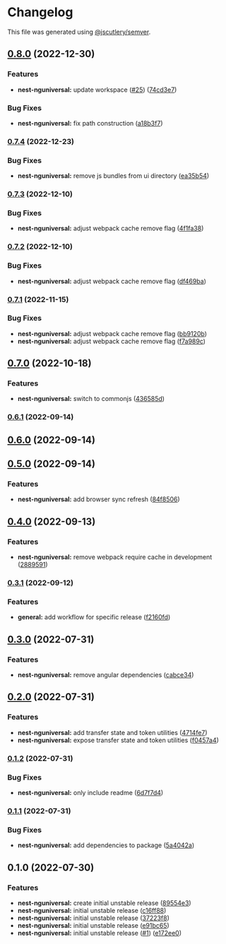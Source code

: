 # Changelog

This file was generated using [@jscutlery/semver](https://github.com/jscutlery/semver).

## [0.8.0](https://github.com/nxarch/nest-nguniversal/compare/nest-nguniversal@0.7.4...nest-nguniversal@0.8.0) (2022-12-30)


### Features

* **nest-nguniversal:** update workspace ([#25](https://github.com/nxarch/nest-nguniversal/issues/25)) ([74cd3e7](https://github.com/nxarch/nest-nguniversal/commit/74cd3e73f7707f6921fa927da71541934bdfa470))


### Bug Fixes

* **nest-nguniversal:** fix path construction ([a18b3f7](https://github.com/nxarch/nest-nguniversal/commit/a18b3f7fffd67f12f745281f65559be66a02597b))

### [0.7.4](https://github.com/nxarch/nest-nguniversal/compare/nest-nguniversal@0.7.3...nest-nguniversal@0.7.4) (2022-12-23)


### Bug Fixes

* **nest-nguniversal:** remove js bundles from ui directory ([ea35b54](https://github.com/nxarch/nest-nguniversal/commit/ea35b549fc51b368fb8e1c60fc475bdc2806378f))

### [0.7.3](https://github.com/nxarch/nest-nguniversal/compare/nest-nguniversal@0.7.2...nest-nguniversal@0.7.3) (2022-12-10)


### Bug Fixes

* **nest-nguniversal:** adjust webpack cache remove flag ([4f1fa38](https://github.com/nxarch/nest-nguniversal/commit/4f1fa38787534238cf04848a058625e3056d0952))

### [0.7.2](https://github.com/nxarch/nest-nguniversal/compare/nest-nguniversal@0.7.1...nest-nguniversal@0.7.2) (2022-12-10)


### Bug Fixes

* **nest-nguniversal:** adjust webpack cache remove flag ([df469ba](https://github.com/nxarch/nest-nguniversal/commit/df469ba9b5a97e8b843880f0ea18e59c08783cb4))

### [0.7.1](https://github.com/nxarch/nest-nguniversal/compare/nest-nguniversal@0.7.0...nest-nguniversal@0.7.1) (2022-11-15)


### Bug Fixes

* **nest-nguniversal:** adjust webpack cache remove flag ([bb9120b](https://github.com/nxarch/nest-nguniversal/commit/bb9120bbf4e4043167f03f8a332ca4373ffe315a))
* **nest-nguniversal:** adjust webpack cache remove flag ([f7a989c](https://github.com/nxarch/nest-nguniversal/commit/f7a989c582840271b76fa5fffcac78803776c0f5))

## [0.7.0](https://github.com/nxarch/nest-nguniversal/compare/nest-nguniversal@0.6.1...nest-nguniversal@0.7.0) (2022-10-18)


### Features

* **nest-nguniversal:** switch to commonjs ([436585d](https://github.com/nxarch/nest-nguniversal/commit/436585db98ac3f952cf7402ec117f2b11905e1b3))

### [0.6.1](https://github.com/nxarch/nest-nguniversal/compare/nest-nguniversal@0.6.0...nest-nguniversal@0.6.1) (2022-09-14)

## [0.6.0](https://github.com/nxarch/nest-nguniversal/compare/nest-nguniversal@0.5.0...nest-nguniversal@0.6.0) (2022-09-14)

## [0.5.0](https://github.com/nxarch/nest-nguniversal/compare/nest-nguniversal@0.4.0...nest-nguniversal@0.5.0) (2022-09-14)


### Features

* **nest-nguniversal:** add browser sync refresh ([84f8506](https://github.com/nxarch/nest-nguniversal/commit/84f850641225ffe5a94b9d6bc8c71073b00976d9))

## [0.4.0](https://github.com/nxarch/nest-nguniversal/compare/nest-nguniversal@0.3.1...nest-nguniversal@0.4.0) (2022-09-13)


### Features

* **nest-nguniversal:** remove webpack require cache in development ([2889591](https://github.com/nxarch/nest-nguniversal/commit/2889591afdcb71fec0e76f0f60e4b88a22976a55))

### [0.3.1](https://github.com/nxarch/nest-nguniversal/compare/nest-nguniversal@0.3.0...nest-nguniversal@0.3.1) (2022-09-12)


### Features

* **general:** add workflow for specific release ([f2160fd](https://github.com/nxarch/nest-nguniversal/commit/f2160fd776e724348056c9db71237a818ed3fd42))

## [0.3.0](https://github.com/nxarch/nest-nguniversal/compare/nest-nguniversal@0.2.0...nest-nguniversal@0.3.0) (2022-07-31)


### Features

* **nest-nguniversal:** remove angular dependencies ([cabce34](https://github.com/nxarch/nest-nguniversal/commit/cabce340fdd2fed4dae91af3522203ad220a249a))

## [0.2.0](https://github.com/nxarch/nest-nguniversal/compare/nest-nguniversal@0.1.2...nest-nguniversal@0.2.0) (2022-07-31)


### Features

* **nest-nguniversal:** add transfer state and token utilities ([4714fe7](https://github.com/nxarch/nest-nguniversal/commit/4714fe72df41f24f7b0f9c8062a36873399560e4))
* **nest-nguniversal:** expose transfer state and token utilities ([f0457a4](https://github.com/nxarch/nest-nguniversal/commit/f0457a48519808f92cbc033ab543974ab9bf445a))

### [0.1.2](https://github.com/nxarch/nest-nguniversal/compare/nest-nguniversal@0.1.1...nest-nguniversal@0.1.2) (2022-07-31)


### Bug Fixes

* **nest-nguniversal:** only include readme ([6d7f7d4](https://github.com/nxarch/nest-nguniversal/commit/6d7f7d4a5312f8bfe38303f9e3aaf18d89e96383))

### [0.1.1](https://github.com/nxarch/nest-nguniversal/compare/nest-nguniversal@0.1.0...nest-nguniversal@0.1.1) (2022-07-31)


### Bug Fixes

* **nest-nguniversal:** add dependencies to package ([5a4042a](https://github.com/nxarch/nest-nguniversal/commit/5a4042a4066b71a37172f088408ab123d28c5da3))

## 0.1.0 (2022-07-30)


### Features

* **nest-nguniversal:** create initial unstable release ([89554e3](https://github.com/nxarch/nest-nguniversal/commit/89554e38f868dc68d437205bfd50329de332a423))
* **nest-nguniversal:** initial unstable release ([c16ff88](https://github.com/nxarch/nest-nguniversal/commit/c16ff88a8e2924bf42b51acd0873e023116d9b1c))
* **nest-nguniversal:** initial unstable release ([37223f8](https://github.com/nxarch/nest-nguniversal/commit/37223f87aba9bfd37582c848c68eb0a95f5d53b8))
* **nest-nguniversal:** initial unstable release ([e91bc65](https://github.com/nxarch/nest-nguniversal/commit/e91bc65470e5728700813d8121ef3e0c1807ceb9))
* **nest-nguniversal:** initial unstable release ([#1](https://github.com/nxarch/nest-nguniversal/issues/1)) ([e172ee0](https://github.com/nxarch/nest-nguniversal/commit/e172ee04d1e0a5d510a221fafc0778dda6e93d4c))
